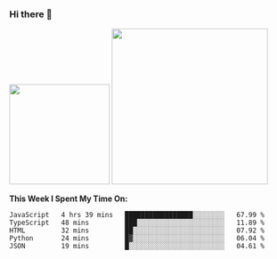 ### Hi there 👋

<!--
**nestor22/nestor22** is a ✨ _special_ ✨ repository because its `README.md` (this file) appears on your GitHub profile.

Here are some ideas to get you started:

- 🔭 I’m currently working on ...
- 🌱 I’m currently learning ...
- 👯 I’m looking to collaborate on ...
- 🤔 I’m looking for help with ...
- 💬 Ask me about ...
- 📫 How to reach me: ...
- 😄 Pronouns: ...
- ⚡ Fun fact: ...
-->


<img height="180em" src="https://github-readme-stats.vercel.app/api?username=nestor22&show_icons=true&hide_border=true&&count_private=true&include_all_commits=true&theme=radical" />
<img height="280em" src="https://github-readme-stats.vercel.app/api/top-langs/?username=nestor22&layout=compact)](https://github.com/nestor22/github-readme-stats&theme=radical"  />



**This Week I Spent My Time On:**
<!--START_SECTION:waka-->
```text
JavaScript   4 hrs 39 mins   █████████████████░░░░░░░░   67.99 % 
TypeScript   48 mins         ███░░░░░░░░░░░░░░░░░░░░░░   11.89 % 
HTML         32 mins         ██░░░░░░░░░░░░░░░░░░░░░░░   07.92 % 
Python       24 mins         █▓░░░░░░░░░░░░░░░░░░░░░░░   06.04 % 
JSON         19 mins         █░░░░░░░░░░░░░░░░░░░░░░░░   04.61 % 
```
<!--END_SECTION:waka-->


